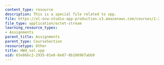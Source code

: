 ```yaml
---
content_type: resource
description: This is a special file related to vpp.
file: https://ol-ocw-studio-app-production.s3.amazonaws.com/courses/1-264j-database-internet-and-systems-integration-technologies-fall-2013/65e86bc2293501e68e870b106967abb9_HW4_sol.vpp
file_type: application/octet-stream
learning_resource_types:
- Assignments
parent_title: Assignments
parent_type: CourseSection
resourcetype: Other
title: HW4_sol.vpp
uid: 65e86bc2-2935-01e6-8e87-0b106967abb9
---
```

